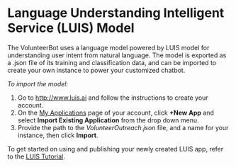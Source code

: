 # Language Understanding Intelligent Service (LUIS) Model 
The VolunteerBot uses a language model powered by LUIS model for understanding user intent from natural language. The model is exported as a .json file of its training and classification data, and can be imported to create your own instance to power your customized chatbot.

*To import the model:*
1. Go to http://www.luis.ai and follow the instructions to create your account.
2. On the [My Applications](https://www.luis.ai/applicationlist) page of your account, click **+New App** and select **Import Existing Application** from the drop down menu.
3. Provide the path to the *VolunteerOutreach.json* file, and a name for your instance, then click **Import**.

To get started on using and publishing your newly created LUIS app, refer to the [LUIS Tutorial](https://www.luis.ai/Help).
